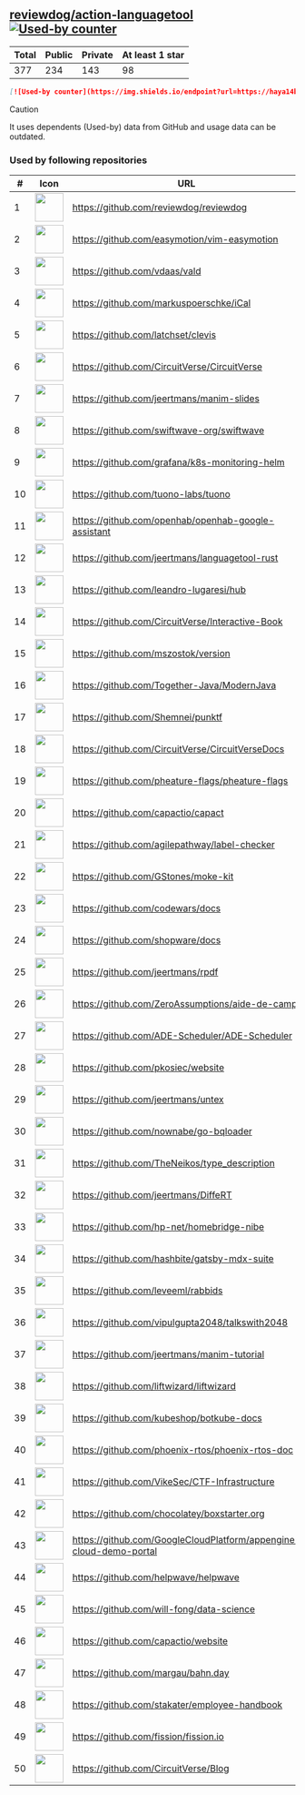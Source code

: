 





## [reviewdog/action-languagetool](https://github.com/reviewdog/action-languagetool) [![Used-by counter](https://img.shields.io/endpoint?url=https://haya14busa.github.io/github-used-by/data/reviewdog/action-languagetool/shieldsio.json)](https://github.com/haya14busa/github-used-by/tree/main/repo/reviewdog/action-languagetool)

| Total | Public | Private | At least 1 star
| ----- | ------ | ------- | ---------------
| 377 | 234 | 143 | 98 |

```md
[![Used-by counter](https://img.shields.io/endpoint?url=https://haya14busa.github.io/github-used-by/data/reviewdog/action-languagetool/shieldsio.json)](https://github.com/haya14busa/github-used-by/tree/main/repo/reviewdog/action-languagetool)
```

> [!CAUTION]
> It uses dependents (Used-by) data from GitHub and usage data can be outdated.

### Used by following repositories

| # | Icon | URL | Stars |
| -- | -- | -- | -- | 
|1|<img src="https://github.com/reviewdog.png" width=50 height=50>|https://github.com/reviewdog/reviewdog|7999|
|2|<img src="https://github.com/easymotion.png" width=50 height=50>|https://github.com/easymotion/vim-easymotion|7522|
|3|<img src="https://github.com/vdaas.png" width=50 height=50>|https://github.com/vdaas/vald|1542|
|4|<img src="https://github.com/markuspoerschke.png" width=50 height=50>|https://github.com/markuspoerschke/iCal|1130|
|5|<img src="https://github.com/latchset.png" width=50 height=50>|https://github.com/latchset/clevis|941|
|6|<img src="https://github.com/CircuitVerse.png" width=50 height=50>|https://github.com/CircuitVerse/CircuitVerse|888|
|7|<img src="https://github.com/jeertmans.png" width=50 height=50>|https://github.com/jeertmans/manim-slides|491|
|8|<img src="https://github.com/swiftwave-org.png" width=50 height=50>|https://github.com/swiftwave-org/swiftwave|474|
|9|<img src="https://github.com/grafana.png" width=50 height=50>|https://github.com/grafana/k8s-monitoring-helm|230|
|10|<img src="https://github.com/tuono-labs.png" width=50 height=50>|https://github.com/tuono-labs/tuono|211|
|11|<img src="https://github.com/openhab.png" width=50 height=50>|https://github.com/openhab/openhab-google-assistant|173|
|12|<img src="https://github.com/jeertmans.png" width=50 height=50>|https://github.com/jeertmans/languagetool-rust|160|
|13|<img src="https://github.com/leandro-lugaresi.png" width=50 height=50>|https://github.com/leandro-lugaresi/hub|147|
|14|<img src="https://github.com/CircuitVerse.png" width=50 height=50>|https://github.com/CircuitVerse/Interactive-Book|137|
|15|<img src="https://github.com/mszostok.png" width=50 height=50>|https://github.com/mszostok/version|101|
|16|<img src="https://github.com/Together-Java.png" width=50 height=50>|https://github.com/Together-Java/ModernJava|96|
|17|<img src="https://github.com/Shemnei.png" width=50 height=50>|https://github.com/Shemnei/punktf|89|
|18|<img src="https://github.com/CircuitVerse.png" width=50 height=50>|https://github.com/CircuitVerse/CircuitVerseDocs|86|
|19|<img src="https://github.com/pheature-flags.png" width=50 height=50>|https://github.com/pheature-flags/pheature-flags|81|
|20|<img src="https://github.com/capactio.png" width=50 height=50>|https://github.com/capactio/capact|79|
|21|<img src="https://github.com/agilepathway.png" width=50 height=50>|https://github.com/agilepathway/label-checker|76|
|22|<img src="https://github.com/GStones.png" width=50 height=50>|https://github.com/GStones/moke-kit|70|
|23|<img src="https://github.com/codewars.png" width=50 height=50>|https://github.com/codewars/docs|57|
|24|<img src="https://github.com/shopware.png" width=50 height=50>|https://github.com/shopware/docs|51|
|25|<img src="https://github.com/jeertmans.png" width=50 height=50>|https://github.com/jeertmans/rpdf|34|
|26|<img src="https://github.com/ZeroAssumptions.png" width=50 height=50>|https://github.com/ZeroAssumptions/aide-de-camp|30|
|27|<img src="https://github.com/ADE-Scheduler.png" width=50 height=50>|https://github.com/ADE-Scheduler/ADE-Scheduler|28|
|28|<img src="https://github.com/pkosiec.png" width=50 height=50>|https://github.com/pkosiec/website|28|
|29|<img src="https://github.com/jeertmans.png" width=50 height=50>|https://github.com/jeertmans/untex|27|
|30|<img src="https://github.com/nownabe.png" width=50 height=50>|https://github.com/nownabe/go-bqloader|21|
|31|<img src="https://github.com/TheNeikos.png" width=50 height=50>|https://github.com/TheNeikos/type_description|19|
|32|<img src="https://github.com/jeertmans.png" width=50 height=50>|https://github.com/jeertmans/DiffeRT|18|
|33|<img src="https://github.com/hp-net.png" width=50 height=50>|https://github.com/hp-net/homebridge-nibe|16|
|34|<img src="https://github.com/hashbite.png" width=50 height=50>|https://github.com/hashbite/gatsby-mdx-suite|14|
|35|<img src="https://github.com/leveeml.png" width=50 height=50>|https://github.com/leveeml/rabbids|14|
|36|<img src="https://github.com/vipulgupta2048.png" width=50 height=50>|https://github.com/vipulgupta2048/talkswith2048|12|
|37|<img src="https://github.com/jeertmans.png" width=50 height=50>|https://github.com/jeertmans/manim-tutorial|9|
|38|<img src="https://github.com/liftwizard.png" width=50 height=50>|https://github.com/liftwizard/liftwizard|8|
|39|<img src="https://github.com/kubeshop.png" width=50 height=50>|https://github.com/kubeshop/botkube-docs|8|
|40|<img src="https://github.com/phoenix-rtos.png" width=50 height=50>|https://github.com/phoenix-rtos/phoenix-rtos-doc|8|
|41|<img src="https://github.com/VikeSec.png" width=50 height=50>|https://github.com/VikeSec/CTF-Infrastructure|8|
|42|<img src="https://github.com/chocolatey.png" width=50 height=50>|https://github.com/chocolatey/boxstarter.org|7|
|43|<img src="https://github.com/GoogleCloudPlatform.png" width=50 height=50>|https://github.com/GoogleCloudPlatform/appengine-cloud-demo-portal|7|
|44|<img src="https://github.com/helpwave.png" width=50 height=50>|https://github.com/helpwave/helpwave|6|
|45|<img src="https://github.com/will-fong.png" width=50 height=50>|https://github.com/will-fong/data-science|6|
|46|<img src="https://github.com/capactio.png" width=50 height=50>|https://github.com/capactio/website|6|
|47|<img src="https://github.com/margau.png" width=50 height=50>|https://github.com/margau/bahn.day|5|
|48|<img src="https://github.com/stakater.png" width=50 height=50>|https://github.com/stakater/employee-handbook|5|
|49|<img src="https://github.com/fission.png" width=50 height=50>|https://github.com/fission/fission.io|5|
|50|<img src="https://github.com/CircuitVerse.png" width=50 height=50>|https://github.com/CircuitVerse/Blog|5|

